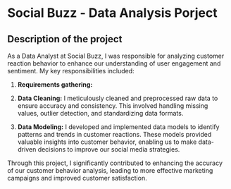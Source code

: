 # Social Buzz - Data Analysis Porject
## Description of the project
As a Data Analyst at Social Buzz, I was responsible for analyzing customer reaction behavior to enhance our understanding of user engagement and sentiment. My key responsibilities included:

1. **Requirements gathering:**

2. **Data Cleaning:** I meticulously cleaned and preprocessed raw data to ensure accuracy and consistency. This involved handling missing values, outlier detection, and standardizing data formats.

3. **Data Modeling:** I developed and implemented data models to identify patterns and trends in customer reactions. These models provided valuable insights into customer behavior, enabling us to make data-driven decisions to improve our social media strategies.

Through this project, I significantly contributed to enhancing the accuracy of our customer behavior analysis, leading to more effective marketing campaigns and improved customer satisfaction.
